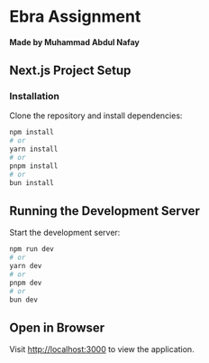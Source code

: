 # Ebra Assignment

#### Made by Muhammad Abdul Nafay

## Next.js Project Setup

### Installation

Clone the repository and install dependencies:

```bash
npm install
# or
yarn install
# or
pnpm install
# or
bun install
```

## Running the Development Server

Start the development server:

```bash
npm run dev
# or
yarn dev
# or
pnpm dev
# or
bun dev
```

## Open in Browser

Visit [http://localhost:3000](http://localhost:3000) to view the application.

